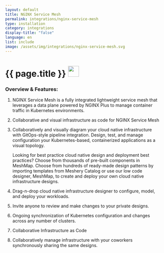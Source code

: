 ```yaml
---
layout: default
title: NGINX Service Mesh
permalink: integrations/nginx-service-mesh
type: installation
category: integrations
display-title: "false"
language: en
list: include
image: /assets/img/integrations/nginx-service-mesh.svg
---
```


<h1>{{ page.title }} <img src="{{ page.image }}" style="width: 35px; height: 35px;" /></h1>


<!-- This needs replaced with the Category property, not the sub-category.
 #### Category: nginx-service-mesh -->

### Overview & Features:
1. NGINX Service Mesh is a fully integrated lightweight service mesh that leverages a data plane powered by NGINX Plus to manage container traffic in Kubernetes environments.

2. Collaborative and visual infrastructure as code for NGINX Service Mesh

4. 
    Collaboratively and visually diagram your cloud native infrastructure with GitOps-style pipeline integration. Design, test, and manage configuration your Kubernetes-based, containerized applications as a visual topology.



    Looking for best practice cloud native design and deployment best practices? Choose from thousands of pre-built components in MeshMap. Choose from hundreds of ready-made design patterns by importing templates from Meshery Catalog or use our low code designer, MeshMap, to create and deploy your own cloud native infrastructure designs.



5. Drag-n-drop cloud native infrastructure designer to configure, model, and deploy your workloads.

6. Invite anyone to review and make changes to your private designs.

7. Ongoing synchronization of Kubernetes configuration and changes across any number of clusters.

8. Collaborative Infrastructure as Code

9. Collaboratively manage infrastructure with your coworkers synchronously sharing the same designs.

